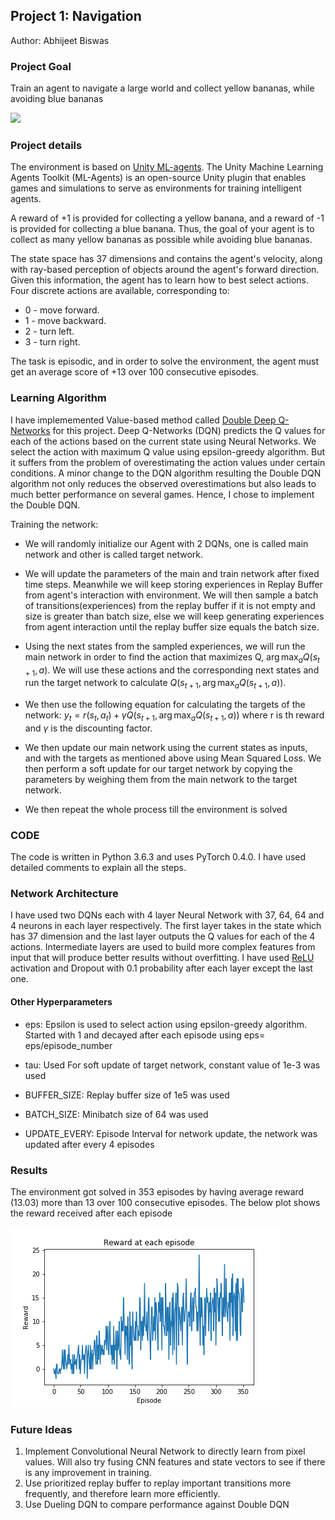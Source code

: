 ## Project 1: Navigation

Author: Abhijeet Biswas

### Project Goal

Train an agent to navigate a large world and collect yellow bananas, while avoiding blue bananas

![](navigation.gif)

### Project details

The environment is based on [Unity ML-agents](https://github.com/Unity-Technologies/ml-agents). The Unity Machine Learning Agents Toolkit (ML-Agents) is an open-source Unity plugin that enables games and simulations to serve as environments for training intelligent agents. 

A reward of +1 is provided for collecting a yellow banana, and a reward of -1 is provided for collecting a blue banana. Thus, the goal of your agent is to collect as many yellow bananas as possible while avoiding blue bananas.

The state space has 37 dimensions and contains the agent's velocity, along with ray-based perception of objects around the agent's forward direction. Given this information, the agent has to learn how to best select actions. Four discrete actions are available, corresponding to:

- 0 - move forward.
- 1 - move backward.
- 2 - turn left.
- 3 - turn right.

The task is episodic, and in order to solve the environment, the agent must get an average score of +13 over 100 consecutive episodes.


### Learning Algorithm

I have implememented  Value-based method called [Double Deep Q-Networks](https://arxiv.org/abs/1509.06461) for this project. Deep Q-Networks (DQN) predicts the Q values for each of the actions based on the current state using Neural Networks. We select the action with maximum Q value using epsilon-greedy algorithm. But it suffers from the problem of overestimating the action values under certain conditions. A minor change to the DQN algorithm resulting the Double DQN algorithm not only reduces the observed overestimations but also leads to much better performance on several games. Hence, I chose to implement the Double DQN.

Training the network:

-  We will randomly initialize our Agent with 2 DQNs, one is called main network and other is called target network.

-  We will update the parameters of the main and train network after fixed time steps. Meanwhile we will keep storing experiences in Replay Buffer from agent's interaction with environment. We will then sample a batch of transitions(experiences) from the replay buffer if it is not empty and size is greater than batch size, else we will keep generating experiences from agent interaction until the replay buffer size equals the batch size.

- Using the next states from the sampled experiences, we will run the main network in order to find the action that maximizes Q, $\arg \max_{a} Q(s_{t+1},a)$. We will use these actions and the corresponding next states and run the target network to calculate $Q(s_{t+1},\arg\max_{a}Q(s_{t+1},a))$.

- We then use the following equation for calculating the targets of the network: $y_{t}= r(s_{t},a_{t})+\gamma Q(s_{t+1},\arg\max_{a}Q(s_{t+1},a))$ where r is th reward and $\gamma$ is the discounting factor.

- We then update our main network using the current states as inputs, and with the targets as mentioned above using Mean Squared Loss. We then perform a soft update for our target network by copying the parameters by weighing them from the main network to the target network. 

- We then repeat the whole process till the environment is solved




### CODE

The code is written in Python 3.6.3 and uses PyTorch 0.4.0. I have used detailed comments to explain all the steps.

### Network Architecture

I have used two DQNs each with 4 layer Neural Network with 37, 64, 64 and 4 neurons in each layer respectively. The first layer takes in the state which has 37 dimension and the last layer outputs the Q values for each of the 4 actions. Intermediate layers are used to build more complex features from input that will produce better results without overfitting. I have used [ReLU](https://en.wikipedia.org/wiki/Rectifier_(neural_networks)) activation  and Dropout with 0.1 probability after each layer except the last one.

#### Other Hyperparameters
- eps: Epsilon is used to select action using epsilon-greedy algorithm. Started with 1 and decayed after each episode using
     eps= eps/episode_number
     
- tau: Used For soft update of target network, constant value of 1e-3 was used

- BUFFER_SIZE: Replay buffer  size of 1e5 was used

- BATCH_SIZE: Minibatch size of  64  was used

- UPDATE_EVERY: Episode Interval for network update, the network was updated after every 4 episodes        



### Results

The environment got solved in 353 episodes by having average reward (13.03) more than 13 over 100 consecutive episodes. The below plot shows the reward received after each episode

![](reward_plot.png)

### Future Ideas

1. Implement Convolutional Neural Network to directly learn from pixel values. Will also try fusing CNN features and state vectors to see if there is any improvement in training.
2. Use prioritized replay buffer to replay important transitions more frequently, and therefore learn more efficiently.
3. Use Dueling DQN to compare performance against Double DQN
